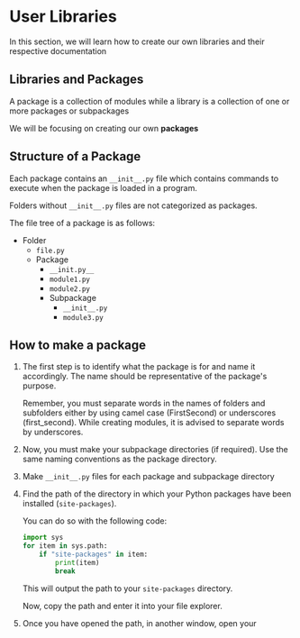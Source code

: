 # User Libraries

In this section, we will learn how to create our own libraries and their respective documentation

## Libraries and Packages

A package is a collection of modules while a library is a collection of one or more packages or subpackages

We will be focusing on creating our own **packages**

## Structure of a Package

Each package contains an `__init__.py` file which contains commands to execute when the package is loaded in a program.

Folders without `__init__.py` files are not categorized as packages.

The file tree of a package is as follows:

- Folder
  - `file.py`
  - Package
    - `__init.py__`
    - `module1.py`
    - `module2.py`
    - Subpackage
      - `__init__.py`
      - `module3.py`

## How to make a package

1. The first step is to identify what the package is for and name it accordingly. The name should be representative of the package's purpose.

   Remember, you must separate words in the names of folders and subfolders either by using camel case (FirstSecond) or underscores (first_second). While creating modules, it is advised to separate words by underscores.

2. Now, you must make your subpackage directories (if required). Use the same naming conventions as the package directory.

3. Make `__init__.py` files for each package and subpackage directory

4. Find the path of the directory in which your Python packages have been installed (`site-packages`).

   You can do so with the following code:

   ```python
   import sys
   for item in sys.path:
       if "site-packages" in item:
           print(item)
           break
   ```

   This will output the path to your `site-packages` directory.

   Now, copy the path and enter it into your file explorer.

5. Once you have opened the path, in another window, open your 

 

